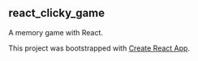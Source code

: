 ## react_clicky_game
A memory game with React.

This project was bootstrapped with [Create React App](https://github.com/facebook/create-react-app).